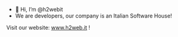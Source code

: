 - 👋 Hi, I’m @h2webit
- We are developers, our company is an Italian Software House!

Visit our website: www.h2web.it !

